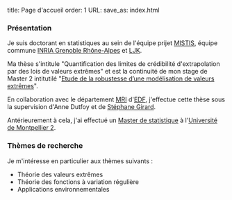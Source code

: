 title: Page d'accueil
order: 1
URL:
save_as: index.html

### **Présentation**

Je suis doctorant en statistiques au sein de l'équipe prijet [MISTIS](https://mistis.inrialpes.fr/), équipe commune [INRIA Grenoble Rhône-Alpes](https://www.inria.fr/centre/grenoble) et [LJK](http://www-ljk.imag.fr/). 

Ma thèse s'intitule "Quantification des limites de crédibilité d'extrapolation par des lois de valeurs extrêmes" et est la continuité de mon stage de Master 2 intitutilé "[Etude de la robustesse d’une modélisation de valeurs extrêmes](www.gdr-mascotnum.fr/media/offredestage2015-edf-inria.pdf)".

En collaboration avec le département [MRI](http://research.edf.com/fichiers/fckeditor/Commun/Innovation/departements/DOC_EDF_PLAQUETTE_MRI_GB.pdf) d'[EDF](https://www.edf.fr/), j'effectue cette thèse sous la supervision d'Anne Dutfoy et de [Stéphane Girard](http://mistis.inrialpes.fr/people/girard/).

Antérieurement à cela, j'ai effectué un [Master de statistique](http://www.agro-montpellier.fr/um2/um1/masterbiostatistique/accueil.php) à l'[Université de Montpellier 2](http://www.umontpellier.fr/).

### **Thèmes de recherche**

Je m'intéresse en particulier aux thèmes suivants :

* Théorie des valeurs extrêmes
* Théorie des fonctions à variation régulière
* Applications environnementales
